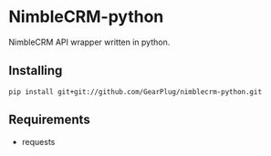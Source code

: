 # NimbleCRM-python
NimbleCRM API wrapper written in python.

## Installing
```
pip install git+git://github.com/GearPlug/nimblecrm-python.git
```

## Requirements
- requests
